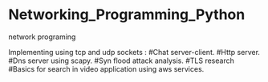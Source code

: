 # Networking_Programming_Python
network programing 

Implementing using tcp and udp sockets :
#Chat server-client.
#Http server.
#Dns server using scapy.
#Syn flood attack analysis.
#TLS research
#Basics for search in video application using aws services.
